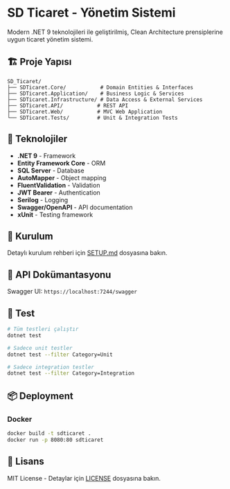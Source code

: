 # SD Ticaret - Yönetim Sistemi

Modern .NET 9 teknolojileri ile geliştirilmiş, Clean Architecture prensiplerine uygun ticaret yönetim sistemi.

## 🏗️ Proje Yapısı

```
SD_Ticaret/
├── SDTicaret.Core/           # Domain Entities & Interfaces
├── SDTicaret.Application/    # Business Logic & Services
├── SDTicaret.Infrastructure/ # Data Access & External Services
├── SDTicaret.API/           # REST API
├── SDTicaret.Web/           # MVC Web Application
└── SDTicaret.Tests/         # Unit & Integration Tests
```

## 🚀 Teknolojiler

- **.NET 9** - Framework
- **Entity Framework Core** - ORM
- **SQL Server** - Database
- **AutoMapper** - Object mapping
- **FluentValidation** - Validation
- **JWT Bearer** - Authentication
- **Serilog** - Logging
- **Swagger/OpenAPI** - API documentation
- **xUnit** - Testing framework

## 🔧 Kurulum

Detaylı kurulum rehberi için [SETUP.md](SETUP.md) dosyasına bakın.

## 📝 API Dokümantasyonu

Swagger UI: `https://localhost:7244/swagger`

## 🧪 Test

```bash
# Tüm testleri çalıştır
dotnet test

# Sadece unit testler
dotnet test --filter Category=Unit

# Sadece integration testler
dotnet test --filter Category=Integration
```

## 📦 Deployment

### Docker
```bash
docker build -t sdticaret .
docker run -p 8080:80 sdticaret
```

## 📄 Lisans

MIT License - Detaylar için [LICENSE](LICENSE) dosyasına bakın.
